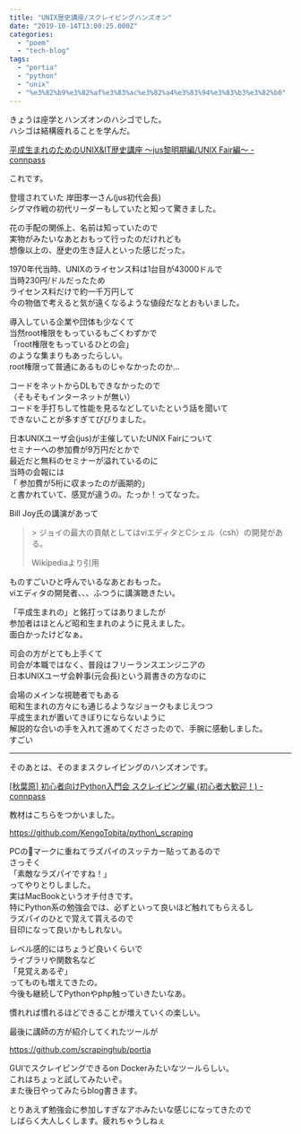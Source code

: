 ```yaml
---
title: "UNIX歴史講座/スクレイピングハンズオン"
date: "2019-10-14T13:00:25.000Z"
categories: 
  - "poem"
  - "tech-blog"
tags: 
  - "portia"
  - "python"
  - "unix"
  - "%e3%82%b9%e3%82%af%e3%83%ac%e3%82%a4%e3%83%94%e3%83%b3%e3%82%b0"
---
```


きょうは座学とハンズオンのハシゴでした。  
ハシゴは結構疲れることを学んだ。

[平成生まれのためのUNIX&IT歴史講座 〜jus黎明期編/UNIX Fair編〜 - connpass](https://jus.connpass.com/event/146395/)

これです。

登壇されていた 岸田孝一さん(jus初代会長)  
シグマ作戦の初代リーダーもしていたと知って驚きました。

花の手配の関係上、名前は知っていたので  
実物がみたいなあとおもって行ったのだけれども  
想像以上の、歴史の生き証人といった感じだった。

1970年代当時、UNIXのライセンス料は1台目が43000ドルで  
当時230円/ドルだったため  
ライセンス料だけで約一千万円して  
今の物価で考えると気が遠くなるような値段だなとおもいました。

導入している企業や団体も少なくて  
当然root権限をもっているもごくわずかで  
「root権限をもっているひとの会」  
のような集まりもあったらしい。  
root権限って普通にあるものじゃなかったのか...

コードをネットからDLもできなかったので  
（そもそもインターネットが無い）  
コードを手打ちして性能を見るなどしていたという話を聞いて  
できないことが多すぎてびびりました。

日本UNIXユーザ会(jus)が主催していたUNIX Fairについて  
セミナーへの参加費が9万円だとかで  
最近だと無料のセミナーが溢れているのに  
当時の会報には  
「 参加費が5桁に収まったのが画期的」  
と書かれていて、感覚が違うの。たっか！ってなった。

Bill Joy氏の講演があって

> \> ジョイの最大の貢献としてはviエディタとCシェル（csh）の開発がある。
> 
> Wikipediaより引用

ものすごいひと呼んでいるなあとおもった。  
viエディタの開発者、、、ふつうに講演聴きたい。

「平成生まれの」と銘打ってはありましたが  
参加者はほとんど昭和生まれのように見えました。  
面白かったけどなぁ。

司会の方がとても上手くて  
司会が本職ではなく、普段はフリーランスエンジニアの  
日本UNIXユーザ会幹事(元会長)という肩書きの方なのに

会場のメインな視聴者でもある  
昭和生まれの方々にも通じるようなジョークもまじえつつ  
平成生まれが置いてきぼりにならないように  
解説的な合いの手を入れて進めてくださったので、手腕に感動しました。  
すごい

* * *

そのあとは、そのままスクレイピングのハンズオンです。

[\[秋葉原\] 初心者向けPython入門会 スクレイピング編 (初心者大歓迎！) - connpass](https://weeyble-beginner.connpass.com/event/150386/)

教材はこちらをつかいました。

https://github.com/KengoTobita/python\_scraping

PCの🍎マークに重ねてラズパイのスッテカー貼ってあるので  
さっそく  
「素敵なラズパイですね！」  
ってやりとりしました。  
実はMacBookというオチ付きです。  
特にPython系の勉強会では、必ずといって良いほど触れてもらえるし  
ラズパイのひとで覚えて貰えるので  
目印になって良いかもしれない。

レベル感的にはちょうど良いくらいで  
ライブラリや関数名など  
「見覚えあるぞ」  
ってものも増えてきたの。  
今後も継続してPythonやphp触っていきたいなあ。

慣れれば慣れるほどできることが増えていくの楽しい。

最後に講師の方が紹介してくれたツールが

https://github.com/scrapinghub/portia

GUIでスクレイピングできるon Dockerみたいなツールらしい。  
これはちょっと試してみたいぞ。  
また後日やってみたらblog書きます。

とりあえず勉強会に参加しすぎなアホみたいな感じになってきたので  
しばらく大人しくします。疲れちゃうしねぇ
